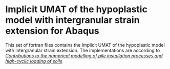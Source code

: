 # Implicit UMAT of the hypoplastic model with intergranular strain extension for Abaqus 

This set of fortran files contains the Implicit UMAT of the hypoplastic model with intergranular strain extension. The implementations are according to [*Contributions to the numerical modelling of pile installation processes and high-cyclic loading of soils*](https://www.bgu.ruhr-uni-bochum.de/bgu/mam/images/dissertationen/staubach__2022__heft_73_contributions_to_the_numerical_modelling_of_pile_installation_processes_and_high-cyclic_loading_of_soils_mit_db.pdf)
